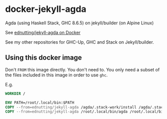 # docker-jekyll-agda

Agda (using Haskell Stack, GHC 8.6.5) on jekyll/builder (on Alpine Linux)

See [ednutting/jekyll-agda on Docker](https://hub.docker.com/repository/docker/ednutting/jekyll-agda)

See my other repositories for GHC-Up, GHC and Stack on Jekyll/builder.

## Using this docker image

Don't `FROM` this image directly. You don't need to. You only need a subset of the files included
in this image in order to use `ghc`.

E.g.

```dockerfile
WORKDIR /

ENV PATH=/root/.local/bin:$PATH
COPY --from=ednutting/jekyll-agda /agda/.stack-work/install /agda/.stack-work/install
COPY --from=ednutting/jekyll-agda /root/.local/bin/agda /root/.local/bin/agda
```
